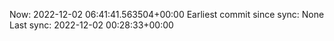 Now: 2022-12-02 06:41:41.563504+00:00 Earliest commit since sync: None Last sync: 2022-12-02 00:28:33+00:00
